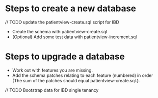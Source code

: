 Steps to create a new database
==============================

// TODO update the patientview-create.sql script for IBD
- Create the schema with patientview-create.sql
- (Optional) Add some test data with patientview-increment.sql


Steps to upgrade a database
===========================

- Work out with features you are missing.
- Add the schema patches relating to each feature (numbered) in order (The sum of the patches should equal patientview-create.sql.).


// TODO Bootstrap data for IBD single tenancy